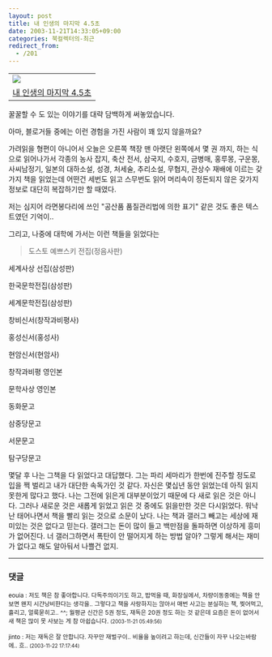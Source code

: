 ```yaml
---
layout: post
title: 내 인생의 마지막 4.5초
date: 2003-11-21T14:33:05+09:00
categories: 북컬렉터의-최근
redirect_from:
  - /201
---
```




<table><tbody><tr><td><a href="http://www.aladdin.co.kr/shop/wproduct.aspx?ISBN=8982180532&amp;ttbkey=ttbjinto1216001&amp;copyPaper=1"><img src="http://image.aladdin.co.kr/coveretc/book/coversum/8982180532_1.jpg" ></a></td></tr><tr><td align="center"><a href="http://www.aladdin.co.kr/shop/wproduct.aspx?ISBN=8982180532&amp;ttbkey=ttbjinto1216001&amp;copyPaper=1" >내 인생의 마지막 4.5초</a></td></tr></tbody></table>

꿀꿀할 수 도 있는 이야기를 대략 담백하게 써놓았습니다.

아마, 블로거들 중에는 이런 경험을 가진 사람이 꽤 있지 않을까요?

> 

가려읽을 형편이 아니어서 오늘은 오른쪽 책장 맨 아랫단 왼쪽에서 몇 권 까지, 하는 식으로 읽어나가서 각종의 농사 잡지, 축산 전서, 삼국지, 수호지, 금병매, 홍루몽, 구운몽, 사씨남정기, 일본의 대하소설, 성경, 처세술, 추리소설, 무협지, 관상수 재배에 이르는 갖가지 책을 읽었는데 어떤건 세번도 읽고 스무번도 읽어 머리속이 정돈되지 않은 갖가지 정보로 대단히 복잡하기만 할 때였다.

저는 심지어 라면봉다리에 쓰인 "공산품 품질관리법에 의한 표기" 같은 것도 좋은 텍스트였던 기억이..

그리고, 나중에 대학에 가서는 이런 책들을 읽었다는

> 도스토 예쁘스키 전집(정음사판)

세계사상 선집(삼성판)

한국문학전집(삼성판)

세계문학전집(삼성판)

창비신서(창작과비평사)

홍성신서(홍성사)

현암신서(현암사)

창작과비평 영인본

문학사상 영인본

동화문고

삼중당문고

서문문고

탐구당문고

몇달 후 나는 그책을 다 읽었다고 대답했다. 그는 파리 세마리가 한번에 진주할 정도로 입을 쩍 벌리고 내가 대단한 속독가인 것 같다. 자신은 몇십년 동안 읽었는데 아직 읽지 못한게 많다고 했다. 나는 그전에 읽은게 대부분이었기 때문에 다 새로 읽은 것은 아니다. 그러나 새로운 것은 새롭게 읽었고 읽은 것 중에도 읽을만한 것은 다시읽었다. 워낙 난 태어나면서 책을 빨리 읽는 것으로 소문이 났다. 나는 책과 갤러그 빼고는 세상에 재미있는 것은 없다고 믿는다. 갤러그는 돈이 많이 들고 백만점을 돌파하면 이상하게 흥미가 없어진다. 너 갤러그하면서 폭탄이 안 떨어지게 하는 방법 알아? 그렇게 해서는 재미가 없다고 해도 알아둬서 나쁠건 없지.



* * *

### 댓글



<!--- cmt:441 --->
<!--- mail: --->
<!--- parent:0 --->

<small class=comment>eouia : 저도 책은 참 좋아합니다. 다독주의이기도 하고, 밥먹을 때, 화장실에서, 차량이동중에는 책을 안보면 왠지 시간낭비한다는 생각을.. 그렇다고 책을 사랑하지는 않아서 매번 사고는 분실하는 책, 찢어먹고, 흘리고, 얼룩묻히고.. ^^;  월평균 신간은 5권 정도, 재독은 20권 정도 하는 것 같은데 요즘은 돈이 없어서 새 책은 많이 못 사보는 게 참 아쉽습니다. <small>(2003-11-21 05:49:56)</small></small>


<!--- cmt:442 --->
<!--- mail: --->
<!--- parent:0 --->

<small class=comment>jinto : 저는 재독은 잘 안합니다. 자꾸만 재벌구이.. 비율을 높이려고 하는데, 신간들이 자꾸 나오는바람에.. 흐.. <small>(2003-11-22 17:17:44)</small></small>

